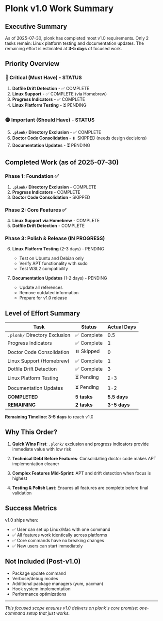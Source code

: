 # Plonk v1.0 Work Summary

## Executive Summary

As of 2025-07-30, plonk has completed most v1.0 requirements. Only 2 tasks remain: Linux platform testing and documentation updates. The remaining effort is estimated at **3-5 days** of focused work.

## Priority Overview

### 🔴 Critical (Must Have) - STATUS
1. **Dotfile Drift Detection** - ✅ COMPLETE
2. **Linux Support** - ✅ COMPLETE (via Homebrew)
3. **Progress Indicators** - ✅ COMPLETE
4. **Linux Platform Testing** - ⏳ PENDING

### 🟡 Important (Should Have) - STATUS
5. **`.plonk/` Directory Exclusion** - ✅ COMPLETE
6. **Doctor Code Consolidation** - ⏸️ SKIPPED (needs design decisions)
7. **Documentation Updates** - ⏳ PENDING

## Completed Work (as of 2025-07-30)

### Phase 1: Foundation ✅
1. **`.plonk/` Directory Exclusion** - COMPLETE
2. **Progress Indicators** - COMPLETE
3. **Doctor Code Consolidation** - SKIPPED

### Phase 2: Core Features ✅
4. **Linux Support via Homebrew** - COMPLETE
5. **Dotfile Drift Detection** - COMPLETE

### Phase 3: Polish & Release (IN PROGRESS)
6. **Linux Platform Testing** (2-3 days) - PENDING
   - Test on Ubuntu and Debian only
   - Verify APT functionality with sudo
   - Test WSL2 compatibility

7. **Documentation Updates** (1-2 days) - PENDING
   - Update all references
   - Remove outdated information
   - Prepare for v1.0 release

## Level of Effort Summary

| Task | Status | Actual Days |
|------|--------|-------------|
| `.plonk/` Directory Exclusion | ✅ Complete | 0.5 |
| Progress Indicators | ✅ Complete | 1 |
| Doctor Code Consolidation | ⏸️ Skipped | 0 |
| Linux Support (Homebrew) | ✅ Complete | 1 |
| Dotfile Drift Detection | ✅ Complete | 3 |
| Linux Platform Testing | ⏳ Pending | 2-3 |
| Documentation Updates | ⏳ Pending | 1-2 |
| **COMPLETED** | **5 tasks** | **5.5 days** |
| **REMAINING** | **2 tasks** | **3-5 days** |

**Remaining Timeline: 3-5 days** to reach v1.0

## Why This Order?

1. **Quick Wins First**: `.plonk/` exclusion and progress indicators provide immediate value with low risk

2. **Technical Debt Before Features**: Consolidating doctor code makes APT implementation cleaner

3. **Complex Features Mid-Sprint**: APT and drift detection when focus is highest

4. **Testing & Polish Last**: Ensures all features are complete before final validation

## Success Metrics

v1.0 ships when:
- ✅ User can set up Linux/Mac with one command
- ✅ All features work identically across platforms
- ✅ Core commands have no breaking changes
- ✅ New users can start immediately

## Not Included (Post-v1.0)

- Package update command
- Verbose/debug modes
- Additional package managers (yum, pacman)
- Hook system implementation
- Performance optimizations

---

*This focused scope ensures v1.0 delivers on plonk's core promise: one-command setup that just works.*
